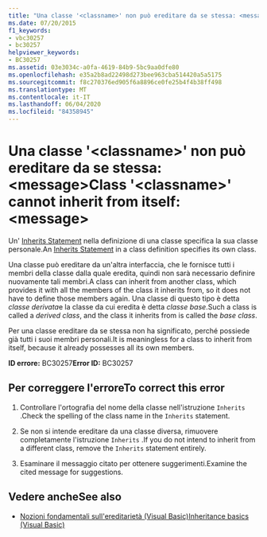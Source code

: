 ```yaml
---
title: "Una classe '<classname>' non può ereditare da se stessa: <message>"
ms.date: 07/20/2015
f1_keywords:
- vbc30257
- bc30257
helpviewer_keywords:
- BC30257
ms.assetid: 03e3034c-a0fa-4619-84b9-5bc9aa0dfe80
ms.openlocfilehash: e35a2b8ad22498d273bee963cba514420a5a5175
ms.sourcegitcommit: f8c270376ed905f6a8896ce0fe25b4f4b38ff498
ms.translationtype: MT
ms.contentlocale: it-IT
ms.lasthandoff: 06/04/2020
ms.locfileid: "84358945"
---
```

# <a name="class-classname-cannot-inherit-from-itself-message"></a><span data-ttu-id="801c0-102">Una classe '\<classname>' non può ereditare da se stessa: \<message></span><span class="sxs-lookup"><span data-stu-id="801c0-102">Class '\<classname>' cannot inherit from itself: \<message></span></span>
<span data-ttu-id="801c0-103">Un' [Inherits Statement](../language-reference/statements/inherits-statement.md) nella definizione di una classe specifica la sua classe personale.</span><span class="sxs-lookup"><span data-stu-id="801c0-103">An [Inherits Statement](../language-reference/statements/inherits-statement.md) in a class definition specifies its own class.</span></span>  
  
 <span data-ttu-id="801c0-104">Una classe può ereditare da un'altra interfaccia, che le fornisce tutti i membri della classe dalla quale eredita, quindi non sarà necessario definire nuovamente tali membri.</span><span class="sxs-lookup"><span data-stu-id="801c0-104">A class can inherit from another class, which provides it with all the members of the class it inherits from, so it does not have to define those members again.</span></span> <span data-ttu-id="801c0-105">Una classe di questo tipo è detta *classe derivata*e la classe da cui eredita è detta *classe base*.</span><span class="sxs-lookup"><span data-stu-id="801c0-105">Such a class is called a *derived class*, and the class it inherits from is called the *base class*.</span></span>  
  
 <span data-ttu-id="801c0-106">Per una classe ereditare da se stessa non ha significato, perché possiede già tutti i suoi membri personali.</span><span class="sxs-lookup"><span data-stu-id="801c0-106">It is meaningless for a class to inherit from itself, because it already possesses all its own members.</span></span>  
  
 <span data-ttu-id="801c0-107">**ID errore:** BC30257</span><span class="sxs-lookup"><span data-stu-id="801c0-107">**Error ID:** BC30257</span></span>  
  
## <a name="to-correct-this-error"></a><span data-ttu-id="801c0-108">Per correggere l'errore</span><span class="sxs-lookup"><span data-stu-id="801c0-108">To correct this error</span></span>  
  
1. <span data-ttu-id="801c0-109">Controllare l'ortografia del nome della classe nell'istruzione `Inherits` .</span><span class="sxs-lookup"><span data-stu-id="801c0-109">Check the spelling of the class name in the `Inherits` statement.</span></span>  
  
2. <span data-ttu-id="801c0-110">Se non si intende ereditare da una classe diversa, rimuovere completamente l'istruzione `Inherits` .</span><span class="sxs-lookup"><span data-stu-id="801c0-110">If you do not intend to inherit from a different class, remove the `Inherits` statement entirely.</span></span>  
  
3. <span data-ttu-id="801c0-111">Esaminare il messaggio citato per ottenere suggerimenti.</span><span class="sxs-lookup"><span data-stu-id="801c0-111">Examine the cited message for suggestions.</span></span>  
  
## <a name="see-also"></a><span data-ttu-id="801c0-112">Vedere anche</span><span class="sxs-lookup"><span data-stu-id="801c0-112">See also</span></span>

- [<span data-ttu-id="801c0-113">Nozioni fondamentali sull'ereditarietà (Visual Basic)</span><span class="sxs-lookup"><span data-stu-id="801c0-113">Inheritance basics (Visual Basic)</span></span>](../programming-guide/language-features/objects-and-classes/inheritance-basics.md)
